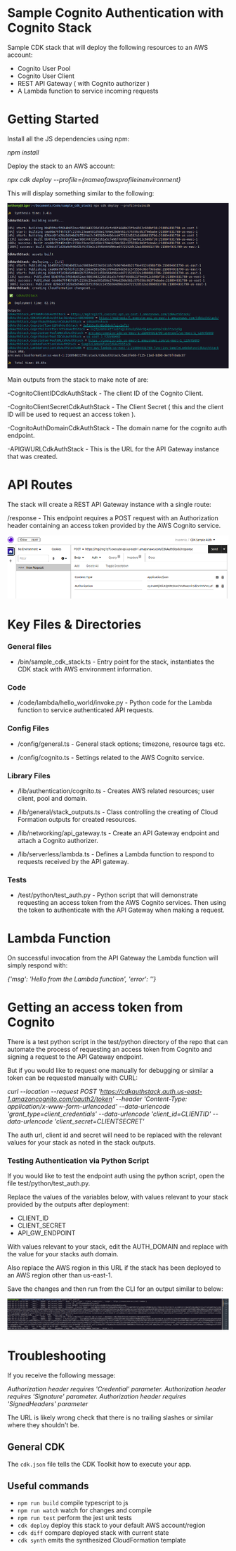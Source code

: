 # Sample Cognito Authentication with Cognito Stack 

Sample CDK stack that will deploy the following resources to an AWS account:

- Cognito User Pool
- Cognito User Client
- REST API Gateway ( with Cognito authorizer )
- A Lambda function to service incoming requests

# Getting Started

Install all the JS dependencies using npm:

_npm install_

Deploy the stack to an AWS account:

_npx cdk deploy --profile={nameofawsprofileinenvironment}_

This will display something similar to the following:

![Deploying the CDK stack](/screenshots/deploying_stack.png?raw=true "Deploying the stack")

Main outputs from the stack to make note of are:

-CognitoClientIDCdkAuthStack - The client ID of the Cognito Client.

-CognitoClientSecretCdkAuthStack - The Client Secret ( this and the client ID will be used to request an access token ).

-CognitoAuthDomainCdkAuthStack - The domain name for the cognito auth endpoint. 

-APIGWURLCdkAuthStack - This is the URL for the API Gateway instance that was created.

# API Routes

The stack will create a REST API Gateway instance with a single route:

/response - This endpoint requires a POST request with an Authorization header containing an access token provided by the AWS Cognito service.

![Creating a request](/screenshots/insomnia_request.png?raw=true "POST Request")

# Key Files & Directories

### General files

- /bin/sample_cdk_stack.ts - Entry point for the stack, instantiates the CDK stack with AWS environment information. 

### Code

- /code/lambda/hello_world/invoke.py - Python code for the Lambda function to service authenticated API requests.

### Config Files

- /config/general.ts - General stack options; timezone, resource tags etc.


- /config/cognito.ts - Settings related to the AWS Cognito service.

### Library Files

- /lib/authentication/cognito.ts - Creates AWS related resources; user client, pool and domain.


- /lib/general/stack_outputs.ts - Class controlling the creating of Cloud Formation outputs for created resources.


- /lib/networking/api_gateway.ts - Create an API Gateway endpoint and attach a Cognito authorizer.


- /lib/serverless/lambda.ts - Defines a Lambda function to respond to requests received by the API gateway.

### Tests

- /test/python/test_auth.py - Python script that will demonstrate requesting an access token from the AWS Cognito services. Then using the token to authenticate with the API Gateway when making a request. 

# Lambda Function

On successful invocation from the API Gateway the Lambda function will simply respond with:

_{'msg': 'Hello from the Lambda function', 'error': ''}_

# Getting an access token from Cognito 

There is a test python script in the test/python directory of the repo that can automate the process of requesting an access token from Cognito 
and signing a request to the API Gateway endpoint. 

But if you would like to request one manually for debugging or similar a token can be requested manually with CURL:

_curl --location --request POST 'https://cdkauthstack.auth.us-east-1.amazoncognito.com/oauth2/token' --header 'Content-Type: application/x-www-form-urlencoded' --data-urlencode 'grant_type=client_credentials' --data-urlencode 'client_id=CLIENTID' --data-urlencode 'client_secret=CLIENTSECRET'_

The auth url, client id and secret will need to be replaced with the relevant values for your stack as noted in the stack outputs.

### Testing Authentication via Python Script

If you would like to test the endpoint auth using the python script, open the file test/python/test_auth.py. 

Replace the values of the variables below, with values relevant to your stack provided by the outputs after deployment:

- CLIENT_ID
- CLIENT_SECRET
- API_GW_ENDPOINT

With values relevant to your stack, edit the AUTH_DOMAIN and replace with the value for your stacks auth domain. 

Also replace the AWS region in this URL if the stack has been deployed to an AWS region other than us-east-1.

Save the changes and then run from the CLI for an output similar to below:

![Testing Stack Auth](/screenshots/test_script.png?raw=true "Testing the stack")

# Troubleshooting

If you receive the following message:

_Authorization header requires 'Credential' parameter. Authorization header requires 'Signature' parameter. Authorization header requires 'SignedHeaders' parameter_

The URL is likely wrong check that there is no trailing slashes or similar where they shouldn't be.

## General CDK 

The `cdk.json` file tells the CDK Toolkit how to execute your app.

## Useful commands

* `npm run build`   compile typescript to js
* `npm run watch`   watch for changes and compile
* `npm run test`    perform the jest unit tests
* `cdk deploy`      deploy this stack to your default AWS account/region
* `cdk diff`        compare deployed stack with current state
* `cdk synth`       emits the synthesized CloudFormation template
